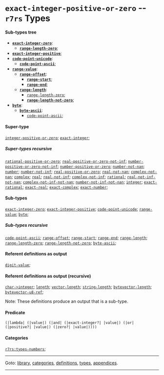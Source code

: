 

<a id='type__r7rs__exact-integer-positive-or-zero'></a>

# `exact-integer-positive-or-zero` -- `r7rs` Types


#### Sub-types tree

* **[`exact-integer-zero`](../../r7rs/types/exact-integer-zero.md#type__r7rs__exact-integer-zero)**:
  * **[`range-length-zero`](../../r7rs/types/range-length-zero.md#type__r7rs__range-length-zero)**;
* **[`exact-integer-positive`](../../r7rs/types/exact-integer-positive.md#type__r7rs__exact-integer-positive)**;
* **[`code-point-unicode`](../../r7rs/types/code-point-unicode.md#type__r7rs__code-point-unicode)**:
  * **[`code-point-ascii`](../../r7rs/types/code-point-ascii.md#type__r7rs__code-point-ascii)**;
* **[`range-value`](../../r7rs/types/range-value.md#type__r7rs__range-value)**:
  * **[`range-offset`](../../r7rs/types/range-offset.md#type__r7rs__range-offset)**:
    * **[`range-start`](../../r7rs/types/range-start.md#type__r7rs__range-start)**;
    * **[`range-end`](../../r7rs/types/range-end.md#type__r7rs__range-end)**;
  * **[`range-length`](../../r7rs/types/range-length.md#type__r7rs__range-length)**:
    * [`range-length-zero`](../../r7rs/types/range-length-zero.md#type__r7rs__range-length-zero);
    * **[`range-length-not-zero`](../../r7rs/types/range-length-not-zero.md#type__r7rs__range-length-not-zero)**;
* **[`byte`](../../r7rs/types/byte.md#type__r7rs__byte)**:
  * **[`byte-ascii`](../../r7rs/types/byte-ascii.md#type__r7rs__byte-ascii)**:
    * [`code-point-ascii`](../../r7rs/types/code-point-ascii.md#type__r7rs__code-point-ascii);


#### Super-type

[`integer-positive-or-zero`](../../r7rs/types/integer-positive-or-zero.md#type__r7rs__integer-positive-or-zero);
[`exact-integer`](../../r7rs/types/exact-integer.md#type__r7rs__exact-integer);


##### Super-types recursive

[`rational-positive-or-zero`](../../r7rs/types/rational-positive-or-zero.md#type__r7rs__rational-positive-or-zero);
[`real-positive-or-zero-not-inf`](../../r7rs/types/real-positive-or-zero-not-inf.md#type__r7rs__real-positive-or-zero-not-inf);
[`number-positive-or-zero-not-inf`](../../r7rs/types/number-positive-or-zero-not-inf.md#type__r7rs__number-positive-or-zero-not-inf);
[`number-positive-or-zero`](../../r7rs/types/number-positive-or-zero.md#type__r7rs__number-positive-or-zero);
[`number-not-nan`](../../r7rs/types/number-not-nan.md#type__r7rs__number-not-nan);
[`number`](../../r7rs/types/number.md#type__r7rs__number);
[`number-not-inf`](../../r7rs/types/number-not-inf.md#type__r7rs__number-not-inf);
[`real-positive-or-zero`](../../r7rs/types/real-positive-or-zero.md#type__r7rs__real-positive-or-zero);
[`real-not-nan`](../../r7rs/types/real-not-nan.md#type__r7rs__real-not-nan);
[`complex-not-nan`](../../r7rs/types/complex-not-nan.md#type__r7rs__complex-not-nan);
[`complex`](../../r7rs/types/complex.md#type__r7rs__complex);
[`real`](../../r7rs/types/real.md#type__r7rs__real);
[`real-not-inf`](../../r7rs/types/real-not-inf.md#type__r7rs__real-not-inf);
[`complex-not-inf`](../../r7rs/types/complex-not-inf.md#type__r7rs__complex-not-inf);
[`rational`](../../r7rs/types/rational.md#type__r7rs__rational);
[`real-not-inf-not-nan`](../../r7rs/types/real-not-inf-not-nan.md#type__r7rs__real-not-inf-not-nan);
[`complex-not-inf-not-nan`](../../r7rs/types/complex-not-inf-not-nan.md#type__r7rs__complex-not-inf-not-nan);
[`number-not-inf-not-nan`](../../r7rs/types/number-not-inf-not-nan.md#type__r7rs__number-not-inf-not-nan);
[`integer`](../../r7rs/types/integer.md#type__r7rs__integer);
[`exact-rational`](../../r7rs/types/exact-rational.md#type__r7rs__exact-rational);
[`exact-real`](../../r7rs/types/exact-real.md#type__r7rs__exact-real);
[`exact-complex`](../../r7rs/types/exact-complex.md#type__r7rs__exact-complex);
[`exact-number`](../../r7rs/types/exact-number.md#type__r7rs__exact-number);


#### Sub-types

[`exact-integer-zero`](../../r7rs/types/exact-integer-zero.md#type__r7rs__exact-integer-zero);
[`exact-integer-positive`](../../r7rs/types/exact-integer-positive.md#type__r7rs__exact-integer-positive);
[`code-point-unicode`](../../r7rs/types/code-point-unicode.md#type__r7rs__code-point-unicode);
[`range-value`](../../r7rs/types/range-value.md#type__r7rs__range-value);
[`byte`](../../r7rs/types/byte.md#type__r7rs__byte);


##### Sub-types recursive

[`code-point-ascii`](../../r7rs/types/code-point-ascii.md#type__r7rs__code-point-ascii);
[`range-offset`](../../r7rs/types/range-offset.md#type__r7rs__range-offset);
[`range-start`](../../r7rs/types/range-start.md#type__r7rs__range-start);
[`range-end`](../../r7rs/types/range-end.md#type__r7rs__range-end);
[`range-length`](../../r7rs/types/range-length.md#type__r7rs__range-length);
[`range-length-zero`](../../r7rs/types/range-length-zero.md#type__r7rs__range-length-zero);
[`range-length-not-zero`](../../r7rs/types/range-length-not-zero.md#type__r7rs__range-length-not-zero);
[`byte-ascii`](../../r7rs/types/byte-ascii.md#type__r7rs__byte-ascii);


#### Referent definitions as output

[`digit-value`](../../r7rs/definitions/digit-value.md#definition__r7rs__digit-value);


#### Referent definitions as output (recursive)

[`char->integer`](../../r7rs/definitions/char-_3e_integer.md#definition__r7rs__char-_3e_integer);
[`length`](../../r7rs/definitions/length.md#definition__r7rs__length);
[`vector-length`](../../r7rs/definitions/vector-length.md#definition__r7rs__vector-length);
[`string-length`](../../r7rs/definitions/string-length.md#definition__r7rs__string-length);
[`bytevector-length`](../../r7rs/definitions/bytevector-length.md#definition__r7rs__bytevector-length);
[`bytevector-u8-ref`](../../r7rs/definitions/bytevector-u8-ref.md#definition__r7rs__bytevector-u8-ref);

Note:  These definitions produce an output that is a sub-type.


#### Predicate

```
(|lambda| (|value|) (|and| (|exact-integer?| |value|) (|or| (|positive?| |value|) (|zero?| |value|))))
```


#### Categories

[`r7rs:types-numbers`](../../r7rs/categories/r7rs_3a_types-numbers.md#category__r7rs__r7rs_3a_types-numbers);

----

Goto: [library](../../r7rs/_index.md#library__r7rs), [categories](../../r7rs/categories/_index.md#toc__r7rs__categories), [definitions](../../r7rs/definitions/_index.md#toc__r7rs__definitions), [types](../../r7rs/types/_index.md#toc__r7rs__types), [appendices](../../r7rs/appendices/_index.md#toc__r7rs__appendices).

----

